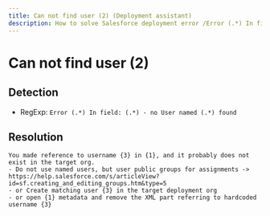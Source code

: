 ```yaml
---
title: Can not find user (2) (Deployment assistant)
description: How to solve Salesforce deployment error /Error (.*) In field: (.*) - no User named (.*) found/gm
---
```

<!-- markdownlint-disable MD013 -->
# Can not find user (2)

## Detection

- RegExp: `Error (.*) In field: (.*) - no User named (.*) found`

## Resolution

```shell
You made reference to username {3} in {1}, and it probably does not exist in the target org.
- Do not use named users, but user public groups for assignments -> https://help.salesforce.com/s/articleView?id=sf.creating_and_editing_groups.htm&type=5
- or Create matching user {3} in the target deployment org
- or open {1} metadata and remove the XML part referring to hardcoded username {3}
```
